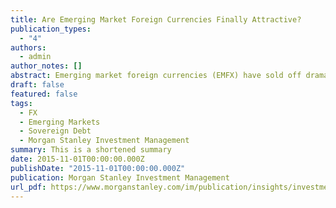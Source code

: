 ```yaml
---
title: Are Emerging Market Foreign Currencies Finally Attractive?
publication_types:
  - "4"
authors:
  - admin
author_notes: []
abstract: Emerging market foreign currencies (EMFX) have sold off dramatically in the past two years since the 2013 Taper Tantrum. Accounts in the financial media often center on the role of the strong U.S. dollar, sensitivity to developed market (DM) monetary policy, or the fall in commodity prices. In this paper, we try to answer the question of whether or not, after the recent sell-off, are EMFX finally at attractive levels. We do this by presenting our long-term and medium-term framework for analyzing currencies. We first apply it to EMFX as an aggregate, and argue that EMFX is beginning to look compellingly attractive by both long-term and mediumterm valuation standards. On a long-term basis, EMFX real effective exchange rates (REERs) have adjusted significantly, and are now well below long-term averages. Our medium-term framework shows EMFX to be 1.2 standard deviations cheap compared to “fair value”, a level of undervaluation greater than that seen during the Global Financial Crisis. We gauge these findings against terms of trade, changing country fundamentals and global factors. Finally, we use our frameworks to identify potential winners and losers in the EMFX sell-off.
draft: false
featured: false
tags:
  - FX 
  - Emerging Markets
  - Sovereign Debt
  - Morgan Stanley Investment Management
summary: This is a shortened summary
date: 2015-11-01T00:00:00.000Z
publishDate: "2015-11-01T00:00:00.000Z"
publication: Morgan Stanley Investment Management
url_pdf: https://www.morganstanley.com/im/publication/insights/investment-insights/ii_emergingmarketattractive_en.pdf
---
```

